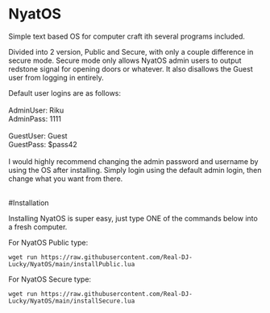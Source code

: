 # NyatOS
Simple text based OS for computer craft ith several programs included.

Divided into 2 version, Public and Secure, with only a couple difference in secure mode.
Secure mode only allows NyatOS admin users to output redstone signal for opening doors or whatever.
It also disallows the Guest user from logging in entirely.

Default user logins are as follows:<br />
<br />
AdminUser: Riku<br />
AdminPass: 1111<br />
<br />
GuestUser: Guest<br />
GuestPass: $pass42<br />
<br />
I would highly recommend changing the admin password and username by using the OS after installing.
Simply login using the default admin login, then change what you want from there.
<br />
<br />

#Installation

Installing NyatOS is super easy, just type ONE of the commands below into a fresh computer.

For NyatOS Public type:
```
wget run https://raw.githubusercontent.com/Real-DJ-Lucky/NyatOS/main/installPublic.lua
```
For NyatOS Secure type:
```
wget run https://raw.githubusercontent.com/Real-DJ-Lucky/NyatOS/main/installSecure.lua
```
